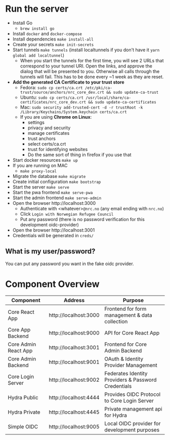 # Run the server

- Install Go
  - `brew install go`
- Install `docker` and `docker-compose`
- Install dependencies `make install-all`
- Create your secrets `make init-secrets`
- Start tunnels `make tunnels` (install localtunnels if you don't have it `yarn global add localtunnel`)
    - When you start the tunnels for the first time, you will see 2 URLs that correspond to your tunnel URI. Open the
      links, and approve the dialog that will be presented to you. Otherwise all calls through the tunnels will fail.
      This has to be done every ~1 week as they are reset.
- **Add the generated CA Certificate to your trust store**
    - Fedora: `sudo cp certs/ca.crt /etc/pki/ca-trust/source/anchors/nrc_core_dev.crt && sudo update-ca-trust`
    - Ubuntu: `sudo cp certs/ca.crt /usr/local/share/ca-certificates/nrc_core_dev.crt && sudo update-ca-certificates`
    - Mac: `sudo security add-trusted-cert -d -r trustRoot -k /Library/Keychains/System.keychain certs/ca.crt`
    - If you are using **Chrome on Linux**:
        - settings
        - privacy and security
        - manage certificates
        - trust anchors
        - select certs/ca.crt
        - trust for identifying websites
        - Do the same sort of thing in firefox if you use that
- Start docker resources `make up`
- If you are running on MAC
  - `make proxy-local`
- Migrate the database `make migrate`
- Create initial configuration `make bootstrap`
- Start the server `make serve`
- Start the pwa frontend `make serve-pwa`
- Start the admin frontend `make serve-admin`
- Open the browser http://localhost:3000
    - Authenticate with \<whatever\>`@nrc.no` (any email ending with `nrc.no`)
    - Click `Login with Norwegian Refugee Council`
    - Put any password (there is no password verification for this development oidc-provider)
- Open the browser http://localhost:3001
- Credentials will be generated in `creds/`

## What is my user/password?

You can put any password you want in the fake oidc provider.

# Component Overview

| Component | Address | Purpose | 
|-----------|---------|---------|
Core React App | http://localhost:3000 | Frontend for form management & data collection
Core App Backend| http://localhost:9000 | API for Core React App
Core Admin React App | http://localhost:3001 | Frontend for Core Admin Backend
Core Admin Backend | http://localhost:9001 | OAuth & Identity Provider Management
Core Login Server | http://localhost:9002 | Federates Identity Providers & Password Credentials
Hydra Public| http://localhost:4444 | Provides OIDC Protocol to Core Login Server
Hydra Private | http://localhost:4445 | Private management api for Hydra
Simple OIDC | http://localhost:9005 | Local OIDC provider for development purposes
